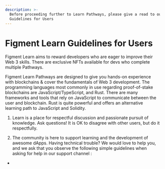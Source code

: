 ```yaml
---
description: >-
  Before proceeding further to Learn Pathways, please give a read to our Learn
  Guidelines for Users
---
```


# Figment Learn Guidelines for Users

Figment Learn aims to reward developers who are eager to improve their Web 3 skills. There are exclusive NFTs available for devs who complete multiple Pathways.

Figment Learn Pathways are designed to give you hands-on experience with blockchains & cover the fundamentals of Web 3 development. The programming languages most commonly in use regarding proof-of-stake blockchains are JavaScript/TypeScript, and Rust. There are many frameworks and tools that rely on JavaScript to communicate between the user and blockchain. Rust is quite powerful and offers an alternative learning path to JavaScript and Solidity.   
  
1. Learn is a place for respectful discussion and passionate pursuit of knowledge. Ask questions! It is OK to disagree with other users, but do it respectfully.

2. The community is here to support learning and the development of awesome dApps. Having technical trouble? We would love to help you, and we ask that you observe the following simple guidelines when asking for help in our support channel :

* 


